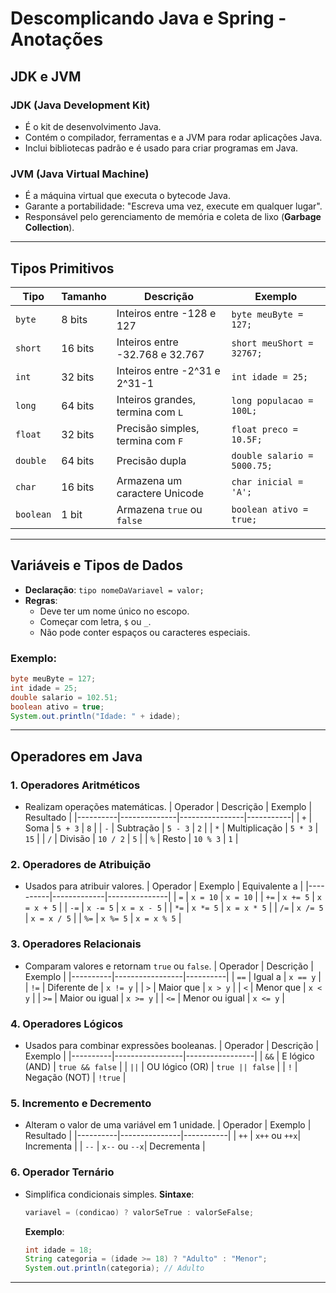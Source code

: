 # Descomplicando Java e Spring - Anotações

## **JDK e JVM**

### **JDK (Java Development Kit)**
- É o kit de desenvolvimento Java.
- Contém o compilador, ferramentas e a JVM para rodar aplicações Java.
- Inclui bibliotecas padrão e é usado para criar programas em Java.

### **JVM (Java Virtual Machine)**
- É a máquina virtual que executa o bytecode Java.
- Garante a portabilidade: "Escreva uma vez, execute em qualquer lugar".
- Responsável pelo gerenciamento de memória e coleta de lixo (**Garbage Collection**).

---

## **Tipos Primitivos**

| Tipo       | Tamanho   | Descrição                                | Exemplo                 |
|------------|-----------|------------------------------------------|-------------------------|
| `byte`     | 8 bits    | Inteiros entre -128 e 127                | `byte meuByte = 127;`  |
| `short`    | 16 bits   | Inteiros entre -32.768 e 32.767          | `short meuShort = 32767;` |
| `int`      | 32 bits   | Inteiros entre -2^31 e 2^31-1            | `int idade = 25;`      |
| `long`     | 64 bits   | Inteiros grandes, termina com `L`        | `long populacao = 100L;` |
| `float`    | 32 bits   | Precisão simples, termina com `F`        | `float preco = 10.5F;`|
| `double`   | 64 bits   | Precisão dupla                          | `double salario = 5000.75;` |
| `char`     | 16 bits   | Armazena um caractere Unicode            | `char inicial = 'A';` |
| `boolean`  | 1 bit     | Armazena `true` ou `false`               | `boolean ativo = true;` |

---

## **Variáveis e Tipos de Dados**

- **Declaração**: `tipo nomeDaVariavel = valor;`
- **Regras**:
    - Deve ter um nome único no escopo.
    - Começar com letra, `$` ou `_`.
    - Não pode conter espaços ou caracteres especiais.

### **Exemplo**:
```java
byte meuByte = 127;
int idade = 25;
double salario = 102.51;
boolean ativo = true;
System.out.println("Idade: " + idade);
```

---

## **Operadores em Java**

### **1. Operadores Aritméticos**
- Realizam operações matemáticas.
  | Operador | Descrição   | Exemplo        | Resultado |
  |----------|--------------|----------------|-----------|
  | `+`      | Soma         | `5 + 3`        | `8`       |
  | `-`      | Subtração    | `5 - 3`        | `2`       |
  | `*`      | Multiplicação | `5 * 3`        | `15`      |
  | `/`      | Divisão      | `10 / 2`       | `5`       |
  | `%`      | Resto        | `10 % 3`       | `1`       |

### **2. Operadores de Atribuição**
- Usados para atribuir valores.
  | Operador | Exemplo     | Equivalente a |
  |----------|-------------|---------------|
  | `=`      | `x = 10`    | `x = 10`      |
  | `+=`     | `x += 5`    | `x = x + 5`   |
  | `-=`     | `x -= 5`    | `x = x - 5`   |
  | `*=`     | `x *= 5`    | `x = x * 5`   |
  | `/=`     | `x /= 5`    | `x = x / 5`   |
  | `%=`     | `x %= 5`    | `x = x % 5`   |

### **3. Operadores Relacionais**
- Comparam valores e retornam `true` ou `false`.
  | Operador | Descrição       | Exemplo  |
  |----------|-----------------|----------|
  | `==`     | Igual a         | `x == y` |
  | `!=`     | Diferente de    | `x != y` |
  | `>`      | Maior que       | `x > y`  |
  | `<`      | Menor que       | `x < y`  |
  | `>=`     | Maior ou igual  | `x >= y` |
  | `<=`     | Menor ou igual  | `x <= y` |

### **4. Operadores Lógicos**
- Usados para combinar expressões booleanas.
  | Operador | Descrição       | Exemplo         |
  |----------|-----------------|-----------------|
  | `&&`     | E lógico (AND)  | `true && false` |
  | `||`     | OU lógico (OR)  | `true || false` |
  | `!`      | Negação (NOT)  | `!true`         |

### **5. Incremento e Decremento**
- Alteram o valor de uma variável em 1 unidade.
  | Operador | Exemplo       | Resultado |
  |----------|---------------|-----------|
  | `++`     | `x++` ou `++x`| Incrementa |
  | `--`     | `x--` ou `--x`| Decrementa |

### **6. Operador Ternário**
- Simplifica condicionais simples.
  **Sintaxe**:
  ```java
  variavel = (condicao) ? valorSeTrue : valorSeFalse;
  ```
  **Exemplo**:
  ```java
  int idade = 18;
  String categoria = (idade >= 18) ? "Adulto" : "Menor";
  System.out.println(categoria); // Adulto
  ```

---